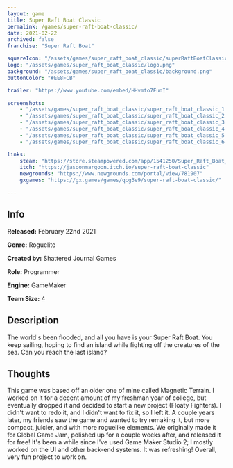 ```yaml
---
layout: game
title: Super Raft Boat Classic
permalink: /games/super-raft-boat-classic/
date: 2021-02-22
archived: false
franchise: "Super Raft Boat"

squareIcon: "/assets/games/super_raft_boat_classic/superRaftBoatClassic512.png"
logo: "/assets/games/super_raft_boat_classic/logo.png"
background: "/assets/games/super_raft_boat_classic/background.png"
buttonColor: "#EE8FCB"

trailer: "https://www.youtube.com/embed/HHvmto7FunI"

screenshots:
    - "/assets/games/super_raft_boat_classic/super_raft_boat_classic_1.png"
    - "/assets/games/super_raft_boat_classic/super_raft_boat_classic_2.png"
    - "/assets/games/super_raft_boat_classic/super_raft_boat_classic_3.png"
    - "/assets/games/super_raft_boat_classic/super_raft_boat_classic_4.png"
    - "/assets/games/super_raft_boat_classic/super_raft_boat_classic_5.png"
    - "/assets/games/super_raft_boat_classic/super_raft_boat_classic_6.png"

links:
    steam: "https://store.steampowered.com/app/1541250/Super_Raft_Boat_Classic/"
    itch: "https://jasoonmargoon.itch.io/super-raft-boat-classic"
    newgrounds: "https://www.newgrounds.com/portal/view/781907"
    gxgames: "https://gx.games/games/qcg3e9/super-raft-boat-classic/"

---
```


## Info
  <p><strong>Released:</strong> February 22nd 2021 </p>
  <p><strong>Genre:</strong> Roguelite </p>
  <p><strong>Created by:</strong> Shattered Journal Games </p>
  <p><strong>Role:</strong> Programmer </p>
  <p><strong>Engine:</strong> GameMaker </p>
  <p><strong>Team Size:</strong> 4 </p>

## Description
The world's been flooded, and all you have is your Super Raft Boat. You keep sailing, hoping to find an island while fighting off the creatures of the sea. Can you reach the last island?

## Thoughts
This game was based off an older one of mine called Magnetic Terrain. I worked on it for a decent amount of my freshman year of college, but eventually dropped it and decided to start a new project (Floaty Fighters). I didn't want to redo it, and I didn't want to fix it, so I left it. A couple years later, my friends saw the game and wanted to try remaking it, but more compact, juicier, and with more roguelike elements. We originally made it for Global Game Jam, polished up for a couple weeks after, and released it for free! It's been a while since I've used Game Maker Studio 2; I mostly worked on the UI and other back-end systems. It was refreshing! Overall, very fun project to work on.
